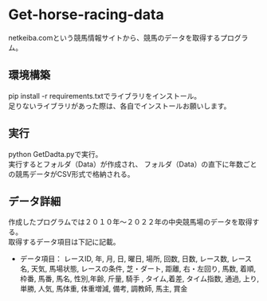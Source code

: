 # Get-horse-racing-data
netkeiba.comという競馬情報サイトから、競馬のデータを取得するプログラム。

## 環境構築
pip install -r requirements.txtでライブラリをインストール。<br>
足りないライブラリがあった際は、各自でインストールお願いします。

## 実行
python GetDadta.pyで実行。<br>
実行するとフォルダ（Data）が作成され、
フォルダ（Data）の直下に年数ごとの競馬データがCSV形式で格納される。

## データ詳細
作成したプログラムでは２０１０年～２０２２年の中央競馬場のデータを取得する。<br>
取得するデータ項目は下記に記載。<br>

- データ項目：
レースID, 年, 月, 日, 曜日, 場所, 回数, 
日数, レース数, レース名, 天気, 馬場状態, 
レースの条件, 芝・ダート, 距離, 右・左回り, 
馬数, 着順, 枠番, 馬番, 馬名, 性別,年齢,
斤量, 騎手 , タイム,着差, タイム指数, 
通過, 上り, 単勝, 人気, 馬体重, 
体重増減, 備考, 調教師, 馬主, 賞金
